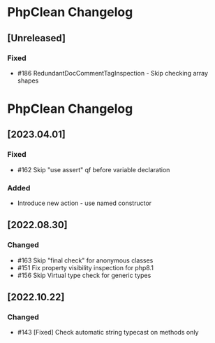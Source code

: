 <!-- Keep a Changelog guide -> https://keepachangelog.com -->

# PhpClean Changelog
## [Unreleased]
### Fixed
- #186 RedundantDocCommentTagInspection - Skip checking array shapes 


# PhpClean Changelog
## [2023.04.01]
### Fixed
 - #162 Skip "use assert" qf before variable declaration
### Added
 - Introduce new action - use named constructor

## [2022.08.30]
### Changed
 - #163 Skip "final check" for anonymous classes
 - #151 Fix property visibility inspection for php8.1
 - #156 Skip Virtual type check for generic types

## [2022.10.22]
### Changed
- #143 [Fixed] Check automatic string typecast on methods only

